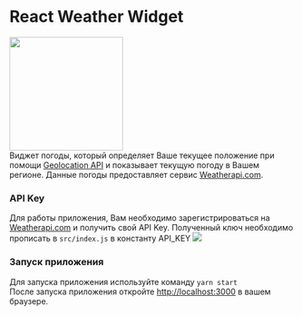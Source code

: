 # React Weather Widget
<img height="200" src="https://i.ibb.co/G9Dmst5/2022-01-10-12-23-56.png" width="200"/><br>
Виджет погоды, который определяет Ваше текущее положение при помощи [Geolocation API](https://w3c.github.io/geolocation-api/)
и показывает текущую погоду в Вашем регионе. 
Данные погоды предоставляет сервис [Weatherapi.com](https://www.weatherapi.com/).

### API Key

Для работы приложения, Вам необходимо зарегистрироваться на [Weatherapi.com](https://www.weatherapi.com/) 
и получить свой API Key. Полученный ключ необходимо прописать в `src/index.js` в константу API_KEY
![](https://i.ibb.co/m5YmXPz/2022-01-10-12-25-14.png)

### Запуск приложения

Для запуска приложения используйте команду `yarn start`\
После запуска приложения откройте [http://localhost:3000](http://localhost:3000) в вашем браузере.

